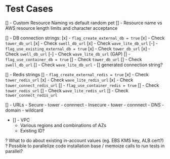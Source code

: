 # Test Cases

[] - Custom Resource Naming vs default random pet
[] - Resource name vs AWS resource length limits and character acceptance

[] - DB connection strings:
    [x] - `flag_create_external_db = true`
        [x] - Check `tower_db_url`
        [x] - Check `swell_db_url`
        [x] - Check `wave_lite_db_url`
    [-] - `flag_use_existing_external_db = true`
        [x] - Check `tower_db_url`
        [x] - Check `swell_db_url`
        [-] - Check `wave_lite_db_url` (GAP)
    [] - `flag_use_container_db = true`
        [] - Check `tower_db_url`
        [] - Check `swell_db_url`
        [] - Check `wave_lite_db_url`
    - [] generated connection string?

[] - Redis strings
    [] - `flag_create_external_redis = true`
        [x] - Check `tower_redis_url`
        [x] - Check `wave_lite_redis_url`
        [x] - Check `tower_connect_redis_url`
    [] - `flag_use_container_redis = true`
        [] - Check `tower_redis_url`
        [] - Check `wave_lite_redis_url`
        [] - Check `tower_connect_redis_url`

[] - URLs
    - Secure
        - tower
        - connnect
    - Insecure
        - tower
        - connnect
    - DNS
        - domain
        - wildcard


- [] - VPC
    - Various regions and combinations of AZs
    - Existing ID?

? What to do about existing in-account values (eg. EBS KMS key, ALB cert?)
? Possible to parallelize code installation base / memoize calls to run tests in parallel?